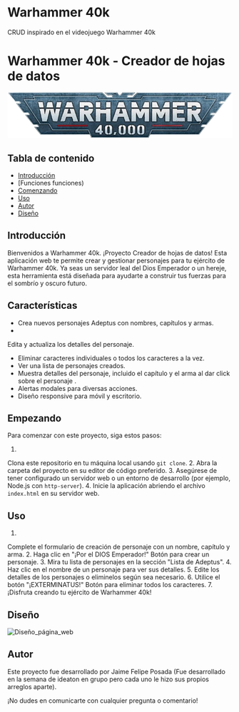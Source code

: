 # Warhammer 40k
CRUD inspirado en el videojuego Warhammer 40k
# Warhammer 40k - Creador de hojas de datos

![Logotipo de Warhammer](images/warhammer_logo.jpg)

## Tabla de contenido
- [Introducción](#introducción)
- [Funciones funciones)
- [Comenzando](#empezando)
- [Uso](#uso)
- [Autor](#autor)
- [Diseño](#diseño)

## Introducción

Bienvenidos a Warhammer 40k.
¡Proyecto Creador de hojas de datos! Esta aplicación web te permite crear y gestionar personajes para tu ejército de Warhammer 40k. Ya seas un servidor leal del Dios Emperador o un hereje, esta herramienta está diseñada para ayudarte a construir tus fuerzas para el sombrío y oscuro futuro.

## Características

- Crea nuevos personajes Adeptus con nombres, capítulos y armas.
-
Edita y actualiza los detalles del personaje.
- Eliminar caracteres individuales o todos los caracteres a la vez.
- Ver una lista de personajes creados.
- Muestra detalles del personaje, incluido el capítulo y el arma al dar click sobre el personaje .
- Alertas modales para diversas acciones.
- Diseño responsive para móvil y escritorio.

## Empezando

Para comenzar con este proyecto, siga estos pasos:

1.
Clona este repositorio en tu máquina local usando `git clone`.
2. Abra la carpeta del proyecto en su editor de código preferido.
3. Asegúrese de tener configurado un servidor web o un entorno de desarrollo (por ejemplo, Node.js con `http-server`).
4. Inicie la aplicación abriendo el archivo `index.html` en su servidor web.

## Uso

1.
Complete el formulario de creación de personaje con un nombre, capítulo y arma.
2. Haga clic en "¡Por el DIOS Emperador!" Botón para crear un personaje.
3. Mira tu lista de personajes en la sección "Lista de Adeptus".
4. Haz clic en el nombre de un personaje para ver sus detalles.
5. Edite los detalles de los personajes o eliminelos según sea necesario.
6.
Utilice el botón "¡EXTERMINATUS!" Botón para eliminar todos los caracteres.
7. ¡Disfruta creando tu ejército de Warhammer 40k!

## Diseño

![Diseño_página_web](imagenes/Diseño_pagina_web.png)

## Autor

Este proyecto fue desarrollado por Jaime Felipe Posada (Fue desarrollado en la semana de ideaton en grupo pero cada uno le hizo sus propios arreglos aparte).

¡No dudes en comunicarte con cualquier pregunta o comentario!
